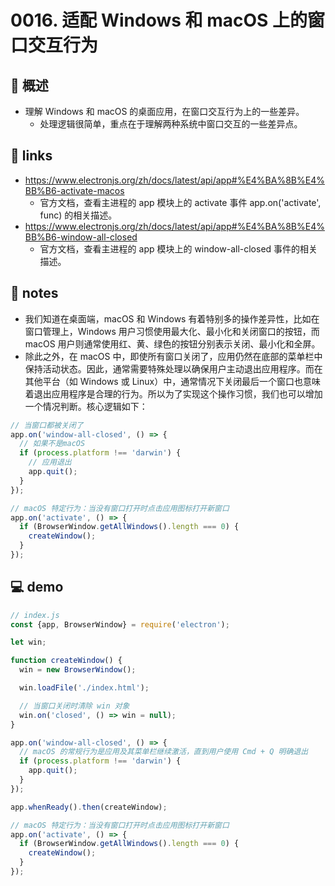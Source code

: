 # 0016. 适配 Windows 和 macOS 上的窗口交互行为

## 📝 概述

- 理解 Windows 和 macOS 的桌面应用，在窗口交互行为上的一些差异。
  - 处理逻辑很简单，重点在于理解两种系统中窗口交互的一些差异点。

## 🔗 links

- https://www.electronjs.org/zh/docs/latest/api/app#%E4%BA%8B%E4%BB%B6-activate-macos
  - 官方文档，查看主进程的 app 模块上的 activate 事件 app.on('activate', func) 的相关描述。
- https://www.electronjs.org/zh/docs/latest/api/app#%E4%BA%8B%E4%BB%B6-window-all-closed
  - 官方文档，查看主进程的 app 模块上的 window-all-closed 事件的相关描述。

## 📒 notes

- 我们知道在桌面端，macOS 和 Windows 有着特别多的操作差异性，比如在窗口管理上，Windows 用户习惯使用最大化、最小化和关闭窗口的按钮，而 macOS 用户则通常使用红、黄、绿色的按钮分别表示关闭、最小化和全屏。
- 除此之外，在 macOS 中，即使所有窗口关闭了，应用仍然在底部的菜单栏中保持活动状态。因此，通常需要特殊处理以确保用户主动退出应用程序。而在其他平台（如 Windows 或 Linux）中，通常情况下关闭最后一个窗口也意味着退出应用程序是合理的行为。所以为了实现这个操作习惯，我们也可以增加一个情况判断。核心逻辑如下：

```js
// 当窗口都被关闭了
app.on('window-all-closed', () => {
  // 如果不是macOS
  if (process.platform !== 'darwin') {
    // 应用退出
    app.quit();
  }
});

// macOS 特定行为：当没有窗口打开时点击应用图标打开新窗口
app.on('activate', () => {
  if (BrowserWindow.getAllWindows().length === 0) {
    createWindow();
  }
});
```

## 💻 demo

```js
// index.js
const {app, BrowserWindow} = require('electron');

let win;

function createWindow() {
  win = new BrowserWindow();

  win.loadFile('./index.html');

  // 当窗口关闭时清除 win 对象
  win.on('closed', () => win = null);
}

app.on('window-all-closed', () => {
  // macOS 的常规行为是应用及其菜单栏继续激活，直到用户使用 Cmd + Q 明确退出
  if (process.platform !== 'darwin') {
    app.quit();
  }
});

app.whenReady().then(createWindow);

// macOS 特定行为：当没有窗口打开时点击应用图标打开新窗口
app.on('activate', () => {
  if (BrowserWindow.getAllWindows().length === 0) {
    createWindow();
  }
});
```